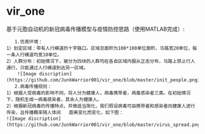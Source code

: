 # vir_one
 基于元胞自动机的新冠病毒传播模型与疫情防控思路（使用MATLAB完成）:
	
       1.仿真环境：
	1）划定区域：带有人行横道的十字路口。区域总面积为100*100单位面积，马路宽20单位，每一条人行横道均宽10单位。
	2）人群分布：初始情况下，被分为四块的人群均在各自区域内服从正态分布，马路上禁止行人通行，只能通过人行横道到达另一区域。
        ![Image discription](https://github.com/JunkWarrior001/vir_one/blob/master/init_people.png)
       2.病毒传播规则：
	1）根据人受病毒的影响不同，将人分为健康人，病毒携带者，病毒感染者三类。在初始情况下，随机生成一病毒感染者，其余人为健康人。
	2）根据新冠病毒的传播特点，并做适当简化，我们假设病毒可由携带者和感染者向健康人进行传染，且传播概率随人体间	 距离变化而变化，如下图：
	![Image discription](https://github.com/JunkWarrior001/vir_one/blob/master/virus_spread.png)
